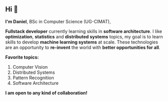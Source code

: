 ## Hi 👋

**I'm Daniel**, BSc in Computer Science (UG-CIMAT),

**Fullstack developer** currently learning skills in **software architecture**. I like **optimization**, **statistics** and **distributed systems** topics, my goal is to learn skills to develop **machine learning systems** at scale. These technologies are an opportunity to **re-invent** the world with **better opportunities for all**. 


**Favorite topics:**
1. Computer Vision
2. Distributed Systems
3. Pattern Recognition
4. Software Architecture


**I am open to any kind of collaboration!**
